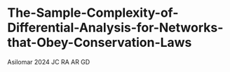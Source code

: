 # The-Sample-Complexity-of-Differential-Analysis-for-Networks-that-Obey-Conservation-Laws
Asilomar 2024 JC RA AR GD 
